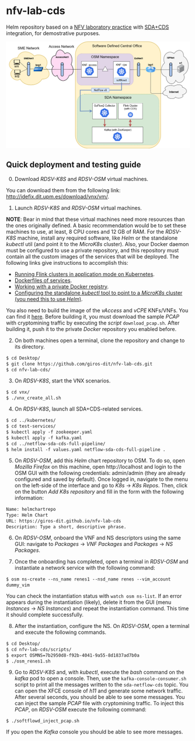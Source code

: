 # nfv-lab-cds
Helm repository based on a [NFV laboratory practice](https://github.com/educaredes/nfv-lab) with [SDA+CDS](https://github.com/giros-dit/semantic-data-aggregator) integration, for demostrative purposes.

![nfv-lab-cds](docs/img/nfv-lab-cds.drawio.png)

## Quick deployment and testing guide

0. Download _RDSV-K8S_ and _RDSV-OSM_ virtual machines.

You can download them from the following link: http://idefix.dit.upm.es/download/vnx/vm/.

1. Launch _RDSV-K8S_ and _RDSV-OSM_ virtual machines.

**NOTE**: Bear in mind that these virtual machines need more resources than the ones originally defined. A basic recommendation would be to set these machines to use, at least, 8 CPU cores and 12 GB of RAM.
For the _RDSV-K8S_ machine, install any required software, like _Helm_ or the standalone _kubectl_ util (and point it to the _MicroK8s_ cluster). Also, your Docker daemon must be configured to use a private repository, and this repository must contain all the custom images of the services that will be deployed. The following links give instructions to accomplish this:
- [Running Flink clusters in application mode on Kubernetes](https://github.com/giros-dit/semantic-data-aggregator/tree/develop/kubernetes/flink-operator).
- [Dockerfiles of services](https://github.com/giros-dit/nfv-lab-cds/tree/main/docker).
- [Working with a private Docker registry](https://microk8s.io/docs/registry-private).
- [Configuring the standalone _kubectl_ tool to point to a _MicroK8s_ cluster (you need this to use _Helm_)](https://microk8s.io/docs/working-with-kubectl).

You also need to build the image of the _vAccess_ and _vCPE_ KNFs/VNFs. You can find it [here](https://github.com/giros-dit/nfv-lab-cds/tree/main/img/vnf-img). Before building it, you must download the sample _PCAP_ with cryptomining traffic by executing the _script_ `download_pcap.sh`. After building it, push it to the private _Docker_ repository you enabled before.

2. On both machines open a terminal, clone the repository and change to its directory.

```
$ cd Desktop/
$ git clone https://github.com/giros-dit/nfv-lab-cds.git
$ cd nfv-lab-cds/
```

3. On _RDSV-K8S_, start the VNX scenarios.

```
$ cd vnx/
$ ./vnx_create_all.sh
```

4. On _RDSV-K8S_, launch all SDA+CDS-related services.
```
$ cd ../kubernetes/
$ cd test-services/
$ kubectl apply -f zookeeper.yaml
$ kubectl apply -f kafka.yaml
$ cd ../netflow-sda-cds-full-pipeline/
$ helm install -f values.yaml netflow-sda-cds-full-pipeline .
```

5. On _RDSV-OSM_, add this _Helm_ chart repository to OSM. To do so, open _Mozilla Firefox_ on this machine, open http://localhost and login to the OSM GUI with the following credentials: admin/admin (they are already configured and saved by default). Once logged in, navigate to the menu on the left-side of the interface and go to _K8s_ -> _K8s Repos_. Then, click on the button _Add K8s repository_ and fill in the form with the following information:
```
Name: helmchartrepo
Type: Helm Chart
URL: https://giros-dit.github.io/nfv-lab-cds
Description: Type a short, descriptive phrase.
```

6. On _RDSV-OSM_, onboard the VNF and NS descriptors using the same GUI: navigate to _Packages_ -> _VNF Packages_ and _Packages_ -> _NS Packages_.

7. Once the onboarding has completed, open a terminal in _RDSV-OSM_ and instantiate a network service with the following command:
```
$ osm ns-create --ns_name renes1 --nsd_name renes --vim_account dummy_vim
```
You can check the instantiation status with `watch osm ns-list`. If an error appears during the instantiation (likely), delete it from the GUI (menu _Instances_ -> _NS Instances_) and repeat the instantiation command. This time it should complete successfully.

8. After the instantiation, configure the NS. On _RDSV-OSM_, open a terminal and execute the following commands.
```
$ cd Desktop/
$ cd nfv-lab-cds/scripts/
$ export OSMNS=7b2950d8-f92b-4041-9a55-8d1837ad7b0a
$ ./osm_renes1.sh
```

9. Go to _RDSV-K8S_ and, with _kubectl_, execute the _bash_ command on the _kafka_ pod to open a console. Then, use the `kafka-console-consumer.sh` script to print all the messages written to the `sda-netflow-cds` topic. You can open the XFCE console of _h11_ and generate some network traffic. After several seconds, you should be able to see some messages. You can inject the sample _PCAP_ file with cryptomining traffic. To inject this _PCAP_, on _RDSV-OSM_ execute the following command:
```
$ ./softflowd_inject_pcap.sh
```
If you open the _Kafka_ console you should be able to see more messages.
